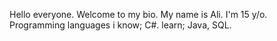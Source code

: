 Hello everyone. Welcome to my bio. My name is Ali. I'm 15 y/o.
Programming languages i know;
C#.
learn;
Java, SQL.
